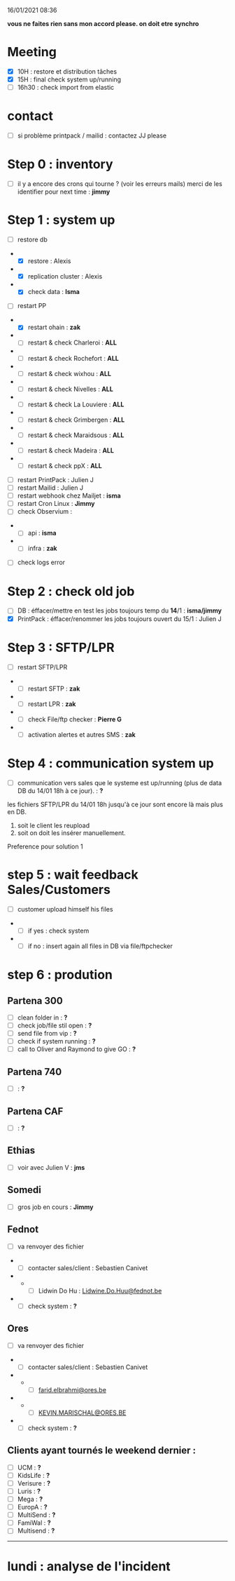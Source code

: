16/01/2021 08:36

**vous ne faites rien sans mon accord please. on doit etre synchro**

# Meeting
- [X] 10H : restore et distribution tâches
- [X] 15H : final check system up/running
- [ ] 16h30 : check import from elastic

# contact
- [ ] si problème printpack / mailid : contactez JJ please

# Step 0 : inventory
- [ ] il y a encore des crons qui tourne ? (voir les erreurs mails) merci de les identifier pour next time : **jimmy**

# Step 1 : system up
- [ ] restore db
- - [X] restore : Alexis
- - [X] replication cluster : Alexis
- - [X] check data : **Isma**
- [ ] restart PP
- - [X] restart ohain : **zak**
- - [ ] restart & check Charleroi : **ALL** 
- - [ ] restart & check Rochefort : **ALL** 
- - [ ] restart & check wixhou : **ALL**  
- - [ ] restart & check Nivelles : **ALL** 
- - [ ] restart & check La Louviere : **ALL** 
- - [ ] restart & check Grimbergen : **ALL** 
- - [ ] restart & check Maraidsous : **ALL** 
- - [ ] restart & check Madeira : **ALL** 
- - [ ] restart & check ppX : **ALL** 
- [ ] restart PrintPack : Julien J
- [ ] restart Mailid : Julien J
- [ ] restart webhook chez Mailjet : **isma**
- [ ] restart Cron Linux : **Jimmy**
- [ ] check Observium : 
- - [ ] api : **isma**
- - [ ] infra : **zak**
- [ ] check logs error

# Step 2 : check old job
- [ ] DB : éffacer/mettre en test les jobs toujours temp du **14**/1 : **isma/jimmy**
- [X] PrintPack : éffacer/renommer les jobs toujours ouvert du 15/1 : Julien J

# Step 3 : SFTP/LPR
- [ ] restart SFTP/LPR
- - [ ] restart SFTP : **zak**
- - [ ] restart LPR : **zak**
- - [ ] check File/ftp checker : **Pierre G** 
- - [ ] activation alertes et autres SMS : **zak**

# Step 4 : communication system up
- [ ] communication vers sales que le systeme est up/running (plus de data DB du 14/01 18h à ce jour). : **?**

les fichiers SFTP/LPR du 14/01 18h jusqu'à ce jour sont encore là mais plus en DB. 
1. soit le client les reupload
2. soit on doit les insérer manuellement. 

Preference pour solution 1

# step 5 : wait feedback Sales/Customers
- [ ] customer upload himself his files
-  - [ ] if yes : check system
-  - [ ] if no : insert again all files in DB via file/ftpchecker  

# step 6 : prodution
## Partena 300
- [ ] clean folder in : **?**
- [ ] check job/file stil open : **?**
- [ ] send file from vip : **?**
- [ ] check if system running : **?**
- [ ] call to Oliver and Raymond to give GO : **?**

## Partena 740
- [ ] : **?**

## Partena CAF
- [ ] : **?**

## Ethias
- [ ] voir avec Julien V : **jms**

## Somedi
- [ ] gros job en cours : **Jimmy**

## Fednot
- [ ] va renvoyer des fichier
- - [ ] contacter sales/client : Sebastien Canivet
- - - [ ] Lidwin Do Hu : Lidwine.Do.Huu@fednot.be
- - [ ] check system : **?**

## Ores
- [ ] va renvoyer des fichier
- - [ ] contacter sales/client : Sebastien Canivet
- - - [ ] farid.elbrahmi@ores.be
- - - [ ] KEVIN.MARISCHAL@ORES.BE
- - [ ] check system  : **?**

## Clients ayant tournés le weekend dernier :
- [ ] UCM : **?**
- [ ] KidsLife : **?**
- [ ] Verisure : **?**
- [ ] Luris : **?**
- [ ] Mega : **?**
- [ ] EuropA : **?**
- [ ] MultiSend : **?**
- [ ] FamiWal : **?**
- [ ] Multisend : **?**
* * *
# lundi : analyse de l'incident
